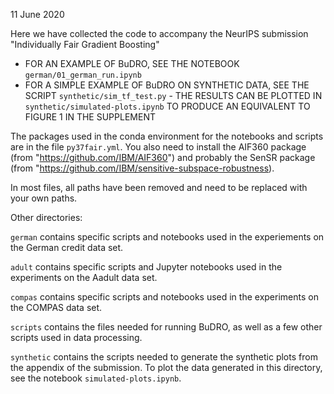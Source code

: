 11 June 2020

Here we have collected the code to accompany the NeurIPS submission
"Individually Fair Gradient Boosting"  

* FOR AN EXAMPLE OF BuDRO, SEE THE NOTEBOOK `german/01_german_run.ipynb`
* FOR A SIMPLE EXAMPLE OF BuDRO ON SYNTHETIC DATA, SEE THE SCRIPT
  `synthetic/sim_tf_test.py` - THE RESULTS CAN BE PLOTTED IN 
  `synthetic/simulated-plots.ipynb` TO PRODUCE AN EQUIVALENT TO FIGURE 1
  IN THE SUPPLEMENT

The packages used in the conda environment for the notebooks and scripts are
in the file `py37fair.yml`.  You also need to install the AIF360 package (from
"https://github.com/IBM/AIF360") and probably the SenSR package (from
"https://github.com/IBM/sensitive-subspace-robustness).

In most files, all paths have been removed and need to be replaced with your
own paths.

Other directories:

`german` contains specific scripts and notebooks used in the experiements on
the German credit data set.

`adult` contains specific scripts and Jupyter notebooks used in the
experiments on the Aadult data set.  

`compas` contains specific scripts and notebooks used in the experiments on
the COMPAS data set.

`scripts` contains the files needed for running BuDRO, as well as a few
other scripts used in data processing.

`synthetic` contains the scripts needed to generate the synthetic plots from
the appendix of the submission.  To plot the data generated in this directory,
see the notebook `simulated-plots.ipynb`.

